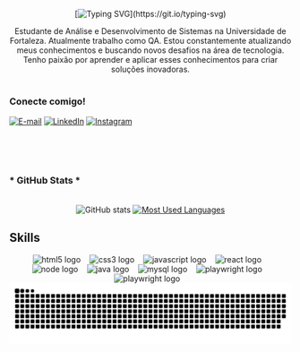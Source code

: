 


<p>
 <div align="center">


[![Typing SVG](https://readme-typing-svg.herokuapp.com?font=Fira+Code&size=30&duration=3000&pause=1000&color=FF00F6&center=true&random=false&width=400&lines=Ol%C3%A1%2C+eu+sou+Lais!)](https://git.io/typing-svg)
<!-- Presentation -->
Estudante de Análise e Desenvolvimento de Sistemas na Universidade de Fortaleza. Atualmente trabalho como QA. Estou constantemente atualizando meus conhecimentos e buscando novos desafios na área de tecnologia. Tenho paixão por aprender e aplicar esses conhecimentos para criar soluções inovadoras.

#
</div>

<!-- Image -->
<img src="https://user-images.githubusercontent.com/74038190/212259363-d40b7a35-375b-470c-b4e2-2d9cb8ac706c.png" align="right" alt="" height="190px">




<!-- Contact -->
<h3 align="left">Conecte comigo!</h3>

[![E-mail](https://img.shields.io/badge/-Email-000?style=for-the-badge&logo=microsoft-outlook&logoColor=FF00F6&color:FFF)](mailto:laissilva@edu.unifor.br)
[![LinkedIn](https://img.shields.io/badge/-LinkedIn-000?style=for-the-badge&logo=linkedin&logoColor=FF00F6&color:FFF)](http://linkedin.com/in/lais-barbosa-871678266/)
[![Instagram](https://img.shields.io/badge/-Instagram-000?style=for-the-badge&logo=instagram&logoColor=FF00F6&color:FFF)](https://www.instagram.com/laiswll/)

<br>
<br>
<br>
<h3>* GitHub Stats *</h3>
<div style="text-align: center;" align="center">
  <br>
  <img src="https://github-readme-stats-git-masterrstaa-rickstaa.vercel.app/api?username=laissilva04&hide_title=true&show_icons=true&include_all_commits=false&count_private=true&line_height=25&hide=issues&bg_color=000&title_color=FF00F6&text_color=FFF&border_radius=3&border_color=36123c&icon_color=FF00F6&theme=jolly" alt="GitHub stats">

  <a href="https://github.com/laissilva04/github-readme-stats">
    <img src="https://github-readme-stats-git-masterrstaa-rickstaa.vercel.app/api/top-langs/?username=laissilva04&line_height=10&card_width=290&layout=compact&hide_title=false&count_private=true&langs_count=4&show_icons=true&title_color=FF00F6&hide=html,scss,less&bg_color=000&text_color=8B8B8B&border_radius=3&border_color=561760&count_private=true" alt="Most Used Languages">
  </a>
</div>

<!-- Dropdown -->

## Skills


<div align="center">
  <img src="https://cdn.jsdelivr.net/gh/devicons/devicon/icons/html5/html5-original.svg" height="25" alt="html5 logo"  />
  <img width="8" />
  <img src="https://cdn.jsdelivr.net/gh/devicons/devicon/icons/css3/css3-original.svg" height="25" alt="css3 logo"  />
  <img width="8" />
  <img src="https://cdn.jsdelivr.net/gh/devicons/devicon/icons/javascript/javascript-plain.svg" height="25" alt="javascript logo"  />
  <img width="8" />
  <img src="https://cdn.jsdelivr.net/gh/devicons/devicon/icons/react/react-original.svg" height="25" alt="react logo"  />
  <img width="8" />
  <img src="https://cdn.jsdelivr.net/gh/devicons/devicon@latest/icons/nodejs/nodejs-plain-wordmark.svg"  height="25" alt="node logo" />
  <img width="8" />
  <img src="https://cdn.jsdelivr.net/gh/devicons/devicon/icons/java/java-original.svg" height="25" alt="java logo"  />
  <img width="8" />
  <img src="https://cdn.jsdelivr.net/gh/devicons/devicon/icons/mysql/mysql-original.svg" height="25" alt="mysql logo"  />
  <img width="8" />
  <img src="https://cdn.jsdelivr.net/gh/devicons/devicon@latest/icons/playwright/playwright-original.svg" height="25" alt="playwright logo"/>
  <img width="8" />
  <img src="https://cdn.jsdelivr.net/gh/devicons/devicon@latest/icons/postman/postman-original.svg" height="25" alt="playwright logo"/>
  <img width="8" />


<div style="text-align: center;" align="center">
<picture align="center">
  <source media="(prefers-color-scheme: dark)" srcset="https://raw.githubusercontent.com/mari4souza/mari4souza/output/github-contribution-grid-snake-dark.svg">
  <source media="(prefers-color-scheme: light)" srcset="https://raw.githubusercontent.com/mari4souza/mari4souza/output/github-contribution-grid-snake-dark.svg">
  <img align="center" alt="github contribution grid snake animation" src="https://raw.githubusercontent.com/mari4souza/mari4souza/output/github-contribution-grid-snake.svg">
</picture>
</div>

